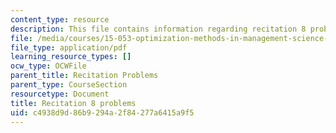 ```yaml
---
content_type: resource
description: This file contains information regarding recitation 8 problems.
file: /media/courses/15-053-optimization-methods-in-management-science-spring-2013/c4938d9d86b9294a2f84277a6415a9f5_MIT15_053S13_rec08.pdf
file_type: application/pdf
learning_resource_types: []
ocw_type: OCWFile
parent_title: Recitation Problems
parent_type: CourseSection
resourcetype: Document
title: Recitation 8 problems
uid: c4938d9d-86b9-294a-2f84-277a6415a9f5
---
```

